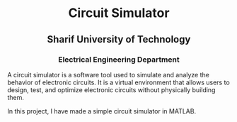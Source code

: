<h1 align='center'> Circuit Simulator </h1>

<h2 align='center'> Sharif University of Technology </h2>

<h3 align='center'> Electrical Engineering Department </h3>

A circuit simulator is a software tool used to simulate and analyze the behavior of electronic circuits. It is a virtual environment that allows users to design, test, and optimize electronic circuits without physically building them.

In this project, I have made a simple circuit simulator in MATLAB.
